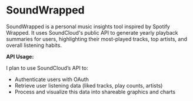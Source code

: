 # SoundWrapped
SoundWrapped is a personal music insights tool inspired by Spotify Wrapped. It uses SoundCloud's public API to generate yearly playback summaries for users, highlighting their most-played tracks, top artists, and overall listening habits.

**API Usage:**

I plan to use SoundCloud’s API to:
* Authenticate users with OAuth
* Retrieve user listening data (liked tracks, play counts, artists)
* Process and visualize this data into shareable graphics and charts
